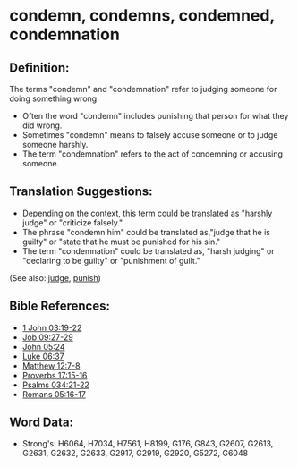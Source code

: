# condemn, condemns, condemned, condemnation #

## Definition: ##

The terms "condemn" and "condemnation" refer to judging someone for doing something wrong.

* Often the word "condemn" includes punishing that person for what they did wrong.
* Sometimes "condemn" means to falsely accuse someone or to judge someone harshly.
* The term "condemnation" refers to the act of condemning or accusing someone.

## Translation Suggestions: ##

* Depending on the context, this term could be translated as "harshly judge" or "criticize falsely."
* The phrase "condemn him" could be translated as,"judge that he is guilty" or "state that he must be punished for his sin."
* The term "condemnation" could be translated as, "harsh judging" or "declaring to be guilty" or "punishment of guilt."

(See also: [judge](judge.md), [punish](../other/punish.md))

## Bible References: ##

* [1 John 03:19-22](rc://en/tn/help/1jn/03/19)
* [Job 09:27-29](rc://en/tn/help/job/09/27)
* [John 05:24](rc://en/tn/help/jhn/05/24)
* [Luke 06:37](rc://en/tn/help/luk/06/37)
* [Matthew 12:7-8](rc://en/tn/help/mat/12/07)
* [Proverbs 17:15-16](rc://en/tn/help/pro/17/15)
* [Psalms 034:21-22](rc://en/tn/help/psa/034/021)
* [Romans 05:16-17](rc://en/tn/help/rom/05/16)


## Word Data: ##

* Strong's: H6064, H7034, H7561, H8199, G176, G843, G2607, G2613, G2631, G2632, G2633, G2917, G2919, G2920, G5272, G6048
